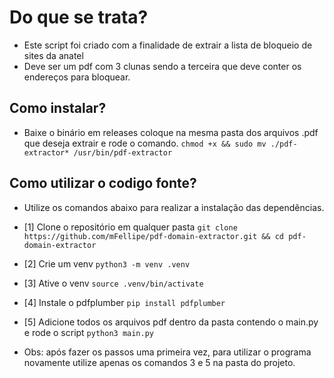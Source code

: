 # Do que se trata?
- Este script foi criado com a finalidade de extrair a lista de bloqueio de sites da anatel
- Deve ser um pdf com 3 clunas sendo a terceira que deve conter os endereços para bloquear.

## Como instalar?
- Baixe o binário em releases coloque na mesma pasta dos arquivos .pdf que deseja extrair e rode o comando.
```chmod +x && sudo mv ./pdf-extractor* /usr/bin/pdf-extractor```


## Como utilizar o codigo fonte?
- Utilize os comandos abaixo para realizar a instalação das dependências.


- [1] Clone o repositório em qualquer pasta
```git clone https://github.com/mFellipe/pdf-domain-extractor.git && cd pdf-domain-extractor```

- [2] Crie um venv
```python3 -m venv .venv```

- [3] Ative o venv
```source .venv/bin/activate```

- [4] Instale o pdfplumber
```pip install pdfplumber```

- [5] Adicione todos os arquivos pdf dentro da pasta contendo o main.py e rode o script
```python3 main.py```

- Obs: após fazer os passos uma primeira vez, para utilizar o programa novamente utilize apenas os comandos 3 e 5 na pasta do projeto.
